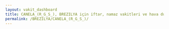 ```yaml
---
layout: vakit_dashboard
title: CANELA_(R_G_S_), BREZILYA için iftar, namaz vakitleri ve hava durumu - ilçe/eyalet seç
permalink: /BREZILYA/CANELA_(R_G_S_)/
---
```


<script type="text/javascript">
  var GLOBAL_COUNTRY = 'BREZILYA';
  var GLOBAL_CITY = 'CANELA_(R_G_S_)';
  var GLOBAL_STATE = '';
  var lat = 72;
  var lon = 21;
</script>
